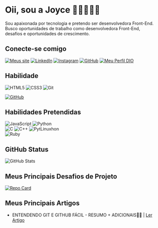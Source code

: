 # Oii, sou a Joyce 👋🏾👩🏾‍💻
Sou apaixonada por tecnologia e pretendo ser desenvolvedora Front-End. Busco oportunidades de trabalho como desenvolvedora Front-End, desafios e oportunidades de crescimento.

## Conecte-se comigo
[![Meus site](https://img.shields.io/badge/website-000?style=for-the-badge&logo=websute&logoColor=0E76A8)](https://codekiami.lovestoblog.com) 
[![LinkedIn](https://img.shields.io/badge/LinkedIn-000?style=for-the-badge&logo=linkedin&logoColor=0E76A8)](https://www.linkedin.com/in/joycefuxe/)
 [![Instagram](https://img.shields.io/badge/Instagram-000?style=for-the-badge&logo=instagram)](https://www.instagram.com/codekiami/) 
 [![GitHub](https://img.shields.io/badge/GitHbt-000?style=for-the-badge&logo=github&logoColor=white)](+https://github.com/joycefuxe)
 [![Meu Perfil DIO](https://img.shields.io/badge/dio-000?style=for-the-badge&logo=dio)]( https://www.dio.me/users/joyceanairfuxe539/)

## Habilidade
![HTML5](https://img.shields.io/badge/HTML5-000?style=for-the-badge&logo=html5)
![CSS3](https://img.shields.io/badge/CSS3-000?style=for-the-badge&logo=css3&logoColor=264CE4) 
![Git](https://img.shields.io/badge/Git-000?style=for-the-badge&logo=git&logoColor=fff)

[![GitHub](https://img.shields.io/badge/GitHub-000?style=for-the-badge&logo=github&logoColor=white)](+https://github.com/joycefuxe)

## Habilidades Pretendidas
![JavaScript](https://img.shields.io/badge/JavaScript-000?style=for-the-badge&logo=javascript) 
![Python](https://img.shields.io/badge/Python-000?style=for-the-badge&logo=python)  
![C](https://img.shields.io/badge/C-000?style=for-the-badge&logo=c) 
![C++](https://img.shields.io/badge/C%2B%2B-000?style=for-the-badge&logo=c%2B%2B&logoColor=00599C)
![PytLinuxhon](https://img.shields.io/badge/Linux-000?style=for-the-badge&logo=linux)  
![Ruby](https://img.shields.io/badge/Ruby-000?style=for-the-badge&logo=ruby)  


## GitHub Status
![GitHub Stats](https://github-readme-stats.vercel.app/api?username=joycefuxe&theme=transparent&bg_color=000&border_color=30A3DC&show_icons=true&icon_color=30A3DC&title_color=f26419&text_color=FFF&hide_title=true&hide=stars)

## Meus Principais Desafios de Projeto
[![Repo Card](https://github-readme-stats.vercel.app/api/pin/?username=joycefuxe&repo=dio-lab-open-source&bg_color=000&border_color=30A3DC&show_icons=true&icon_color=30A3DC&title_color=f26419&text_color=FFF)](https://github.com/joycefuxe/dio-lab-open-source)

## Meus Principais Artigos

- ENTENDENDO GIT E GITHUB FÁCIL - RESUMO + ADICIONAIS👩‍💻 | [Ler Artigo](https://web.dio.me/articles/entendendo-git-e-github-facil-resumo-adicionais?back=/articles)

 